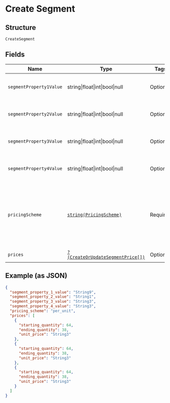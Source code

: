 
# Create Segment

## Structure

`CreateSegment`

## Fields

| Name | Type | Tags | Description | Getter | Setter |
|  --- | --- | --- | --- | --- | --- |
| `segmentProperty1Value` | string\|float\|int\|bool\|null | Optional | This is a container for one-of cases. | getSegmentProperty1Value(): | setSegmentProperty1Value( segmentProperty1Value): void |
| `segmentProperty2Value` | string\|float\|int\|bool\|null | Optional | This is a container for one-of cases. | getSegmentProperty2Value(): | setSegmentProperty2Value( segmentProperty2Value): void |
| `segmentProperty3Value` | string\|float\|int\|bool\|null | Optional | This is a container for one-of cases. | getSegmentProperty3Value(): | setSegmentProperty3Value( segmentProperty3Value): void |
| `segmentProperty4Value` | string\|float\|int\|bool\|null | Optional | This is a container for one-of cases. | getSegmentProperty4Value(): | setSegmentProperty4Value( segmentProperty4Value): void |
| `pricingScheme` | [`string(PricingScheme)`](../../doc/models/pricing-scheme.md) | Required | The identifier for the pricing scheme. See [Product Components](https://help.chargify.com/products/product-components.html) for an overview of pricing schemes. | getPricingScheme(): string | setPricingScheme(string pricingScheme): void |
| `prices` | [`?(CreateOrUpdateSegmentPrice[])`](../../doc/models/create-or-update-segment-price.md) | Optional | - | getPrices(): ?array | setPrices(?array prices): void |

## Example (as JSON)

```json
{
  "segment_property_1_value": "String9",
  "segment_property_2_value": "String1",
  "segment_property_3_value": "String3",
  "segment_property_4_value": "String3",
  "pricing_scheme": "per_unit",
  "prices": [
    {
      "starting_quantity": 64,
      "ending_quantity": 38,
      "unit_price": "String3"
    },
    {
      "starting_quantity": 64,
      "ending_quantity": 38,
      "unit_price": "String3"
    },
    {
      "starting_quantity": 64,
      "ending_quantity": 38,
      "unit_price": "String3"
    }
  ]
}
```

